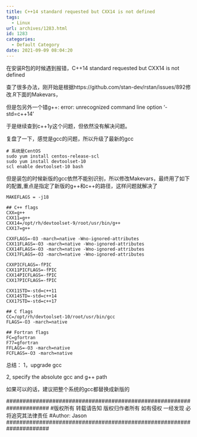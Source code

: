 ```yaml
---
title: C++14 standard requested but CXX14 is not defined
tags:
  - Linux
url: archives/1283.html
id: 1283
categories:
  - Default Category
date: 2021-09-09 08:04:20
---
```



在安装R包的时候遇到报错，C++14 standard requested but CXX14 is not defined

查了很多办法，刚开始是根据https://github.com/stan-dev/rstan/issues/892修改.R下面的Makevars，

但是包另外一个错g++: error: unrecognized command line option ‘-std=c++14’

于是继续查到c++1y这个问题，但依然没有解决问题。

复盘了一下，感觉是gcc的问题，所以升级了最新的gcc

```
# 系统是CentOS
sudo yum install centos-release-scl
sudo yum install devtoolset-10
scl enable devtoolset-10 bash
```

但是装包的时候新版的gcc依然不能别识别，所以修改Makevars，最终用了如下的配置,重点是指定了新版的g++和c++的路径，这样问题就解决了
```
MAKEFLAGS = -j18

## C++ flags
CXX=g++
CXX11=g++
CXX14=/opt/rh/devtoolset-9/root/usr/bin/g++
CXX17=g++

CXXFLAGS=-O3 -march=native -Wno-ignored-attributes
CXX11FLAGS=-O3 -march=native -Wno-ignored-attributes
CXX14FLAGS=-O3 -march=native -Wno-ignored-attributes
CXX17FLAGS=-O3 -march=native -Wno-ignored-attributes

CXXPICFLAGS=-fPIC
CXX11PICFLAGS=-fPIC
CXX14PICFLAGS=-fPIC
CXX17PICFLAGS=-fPIC

CXX11STD=-std=c++11
CXX14STD=-std=c++14
CXX17STD=-std=c++17

## C flags
CC=/opt/rh/devtoolset-10/root/usr/bin/gcc
FLAGS=-O3 -march=native

## Fortran flags
FC=gfortran
F77=gfortran
FFLAGS=-O3 -march=native
FCFLAGS=-O3 -march=native
```

总结：
1，upgrade gcc

2, specify the absolute gcc and g++ path 

如果可以的话，建议把整个系统的gcc都替换成新版的

#####################################################################
\#版权所有 转载请告知 版权归作者所有 如有侵权 一经发现 必将追究其法律责任
\#Author: Jason
#####################################################################


